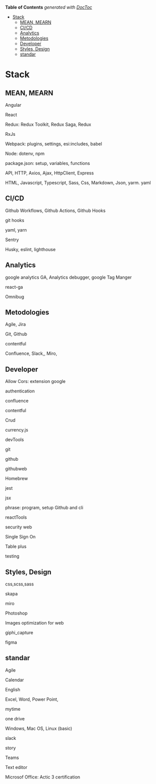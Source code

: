 <!-- START doctoc generated TOC please keep comment here to allow auto update -->
<!-- DON'T EDIT THIS SECTION, INSTEAD RE-RUN doctoc TO UPDATE -->
**Table of Contents**  *generated with [DocToc](https://github.com/thlorenz/doctoc)*

- [Stack](#stack)
  - [MEAN, MEARN](#mean-mearn)
  - [CI/CD](#cicd)
  - [Analytics](#analytics)
  - [Metodologies](#metodologies)
  - [Developer](#developer)
  - [Styles, Design](#styles-design)
  - [standar](#standar)

<!-- END doctoc generated TOC please keep comment here to allow auto update -->

# Stack


## MEAN, MEARN

Angular

React

Redux:  Redux Toolkit, Redux Saga, Redux

RxJs

Webpack: plugins, settings, esi:includes, babel

Node: dotenv, npm

package.json: setup, variables, functions

API, HTTP, Axios, Ajax, HttpClient, Express

HTML, Javascript, Typescript, Sass, Css, Markdown, Json, yarm. yaml







## CI/CD

Github Workflows, Github Actions, Github Hooks

git hooks

yaml, yarn

Sentry

Husky, eslint, lighthouse






## Analytics 


google analytics GA, Analytics debugger, google Tag Manger

react-ga

Omnibug




## Metodologies

Agile,  Jira

Git, Github

contentful

Confluence, Slack,, Miro, 




## Developer


Allow Cors: extension google

authentication



confluence

contentful

Crud



currency.js

devTools








git



github



githubweb


Homebrew





jest



jsx

phrase: program, setup Github and cli

reactTools


security web



Single Sign On

Table plus

testing



## Styles, Design

css,scss,sass

skapa

miro

Photoshop

Images optimization for web

giphi_capture

figma




## standar

Agile

Calendar

English

 Excel, Word, Power Point, 

mytime

one drive



Windows, Mac OS, Linux (basic)

slack

story

Teams

Text editor

Microsof Office: Actic 3 certification
